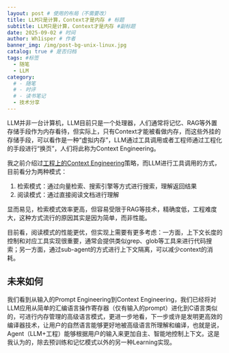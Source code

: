 ```yaml
---
layout: post # 使用的布局（不需要改）
title: LLM只是计算，Context才是内存 # 标题
subtitle: LLM只是计算，Context才是内存 #副标题
date: 2025-09-02 # 时间
author: Wh1isper # 作者
banner_img: /img/post-bg-unix-linux.jpg
catalog: true # 是否归档
tags: #标签
  - 随笔
  - LLM
category:
  # - 随笔
  # - 时评
  # - 读书笔记
  - 技术分享
---
```


LLM并非一台计算机，LLM目前只是一个处理器，人们通常将记忆、RAG等外置存储手段作为内存看待，但实际上，只有Context才能被看做内存，而这些外挂的存储手段，可以看作是一种“虚拟内存”，LLM通过工具调用或者工程师通过工程化的手段进行“换页”，人们将此称为Context Engineering。

我之前介绍过[工程上的Context Engineering](https://blog.wh1isper.top/2025/06/16/2025-06-17-context-engineering/)策略，而LLM进行工具调用的方式，目前看分为两种模式：

1. 检索模式：通过向量检索、搜索引擎等方式进行搜索，理解返回结果
2. 阅读模式：通过直接阅读文档进行理解

显而易见，检索模式效率更高，但容易受限于RAG等技术，精确度低，工程难度大，这种方式流行的原因其实是因为简单，而非性能。

目前看，阅读模式的性能更优，但实现上需要有更多考虑：一方面，上下文长度的控制和对应工具实现很重要，通常会提供类似grep、glob等工具来进行代码搜索；另一方面，通过sub-agent的方式进行上下文隔离，可以减少context的消耗。

## 未来如何

我们看到从输入的Prompt Engineering到Context Engineering，我们已经将对LLM应用从简单的汇编语言操作寄存器（仅有输入的prompt）进化到C语言类似的，可进行内存管理的高级语言模式，更进一步地看，下一步或许是发明更高效的编译器技术，让用户的自然语言能够更好地被高级语言所理解和编译，也就是说，Agent（LLM+工程）能够根据用户的输入来更加自主、智能地控制上下文。这是我认为的，除去预训练和记忆模式以外的另一种Learning实现。
